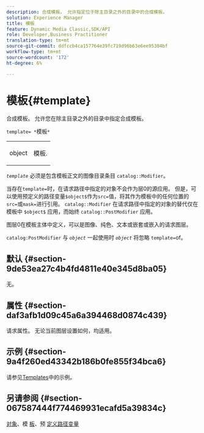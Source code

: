 ```yaml
---
description: 合成模板。 允许指定位于除主目录之外的目录中的合成模板。
solution: Experience Manager
title: 模板
feature: Dynamic Media Classic,SDK/API
role: Developer,Business Practitioner
translation-type: tm+mt
source-git-commit: ddfccb4ca157764e39fc719d96b63e6ee95304bf
workflow-type: tm+mt
source-wordcount: '172'
ht-degree: 6%

---
```



# 模板{#template}

合成模板。 允许您在除主目录之外的目录中指定合成模板。

`template= *`模板`*`

<table id="simpletable_DEC6F4EB460D453B8F272C98C9C8B7E5"> 
 <tr class="strow"> 
  <td class="stentry"> <p><span class="varname"> object</span> </p> </td> 
  <td class="stentry"> <p>模板. </p></td> 
 </tr> 
</table>

*`template`* 必须是包含模板正文的图像目录条目 `catalog::Modifier`。

当存在`template=`时，在请求路径中指定的对象不会作为层0的源应用。 但是，可以使用预定义的路径变量`$object$`作为`src=`值，将其作为模板中的任何位置的`src=`或`mask=`进行引用。 `catalog::Modifier` 在请求路径中指定的对象的替代仅在模板中 `$object$` 应用，而始终 `catalog::PostModifier` 应用。

图层0在模板主体中定义，可以是图像、纯色、文本或嵌套或嵌入的请求图层。

`catalog:PostModifier` 与 *`object`* 一起使用时 *`object`* 将忽略 `template=`of。

## 默认 {#section-9de53ea27c4b4fd4811e40e345d8ba05}

无。

## 属性 {#section-daf3afb1d09c45a6a394468d0874c439}

请求属性。 无论当前图层设置如何，均适用。

## 示例 {#section-9a4f260ed43342b186b0fe855f34bca6}

请参见[Templates](../../../../../is-api/http-ref/image-serving-api-ref/c-http-protocol-reference/c-templates/c-templates.md#concept-3cd2d2adae0e41b2979b9640244d4d3e)中的示例。

## 另请参阅 {#section-067587444f774469931ecafd5a39834c}

[对象](../../../../../is-api/http-ref/image-serving-api-ref/c-http-protocol-reference/c-data-types/r-object.md#reference-2591bd24548d462782c68d138ef795a0)、模 [板](../../../../../is-api/http-ref/image-serving-api-ref/c-http-protocol-reference/c-templates/c-templates.md#concept-3cd2d2adae0e41b2979b9640244d4d3e)、预 [定义路径变量](../../../../../is-api/http-ref/image-serving-api-ref/c-http-protocol-reference/c-syntax-and-features/r-is-http-substitution-variables.md#reference-90dc01aba44940e4acdd0c6476e7aa5a)
